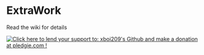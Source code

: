 # ExtraWork
Read the wiki for details

<a href='https://pledgie.com/campaigns/30143'><img alt='Click here to lend your support to: xboi209&#x27;s Github and make a donation at pledgie.com !' src='https://pledgie.com/campaigns/30143.png?skin_name=chrome' border='0' ></a>
